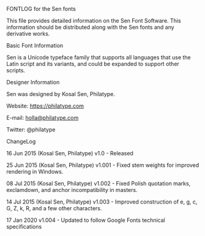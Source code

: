 FONTLOG for the Sen fonts

This file provides detailed information on the Sen Font Software.
This information should be distributed along with the Sen fonts
and any derivative works.


Basic Font Information

Sen is a Unicode typeface family that supports all languages that
use the Latin script and its variants, and could be expanded to support other
scripts.


Designer Information

Sen was designed by Kosal Sen, Philatype.

Website: https://philatype.com

E-mail: holla@philatype.com

Twitter: @philatype


ChangeLog

16 Jun 2015 (Kosal Sen, Philatype) 
v1.0 - Released

25 Jun 2015 (Kosal Sen, Philatype) 
v1.001 - Fixed stem weights for improved rendering in Windows.

08 Jul 2015 (Kosal Sen, Philatype) 
v1.002 - Fixed Polish quotation marks, exclamdown, and anchor incompatibility in masters.

14 Jul 2015 (Kosal Sen, Philatype) 
v1.003 - Improved construction of e, g, c, G, Z, k, R, and a few other characters.

17 Jan 2020
v1.004 - Updated to follow Google Fonts technical specifications
